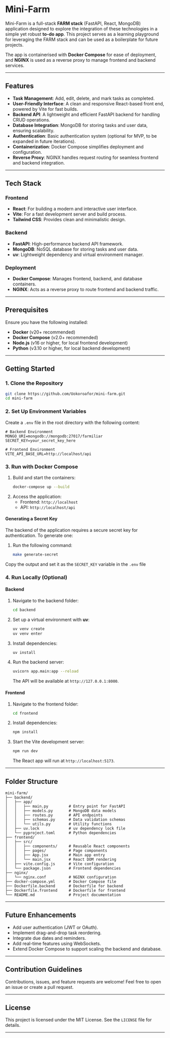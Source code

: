 # Mini-Farm

Mini-Farm is a full-stack **FARM stack** (FastAPI, React, MongoDB) application designed to explore the integration of these technologies in a simple yet robust **to-do app**. This project serves as a learning playground for leveraging the FARM stack and can be used as a boilerplate for future projects.  

The app is containerised with **Docker Compose** for ease of deployment, and **NGINX** is used as a reverse proxy to manage frontend and backend services.  

---

## Features  

- **Task Management**: Add, edit, delete, and mark tasks as completed.  
- **User-Friendly Interface**: A clean and responsive React-based front end, powered by Vite for fast builds.  
- **Backend API**: A lightweight and efficient FastAPI backend for handling CRUD operations.  
- **Database Integration**: MongoDB for storing tasks and user data, ensuring scalability.
- **Authentication**: Basic authentication system (optional for MVP, to be expanded in future iterations).  
- **Containerization**: Docker Compose simplifies deployment and configuration.  
- **Reverse Proxy**: NGINX handles request routing for seamless frontend and backend integration.  

---

## Tech Stack  

### Frontend  
- **React**: For building a modern and interactive user interface.  
- **Vite**: For a fast development server and build process.  
- **Tailwind CSS**: Provides clean and minimalistic design.  

### Backend  
- **FastAPI**: High-performance backend API framework.  
- **MongoDB**: NoSQL database for storing tasks and user data.  
- **uv**: Lightweight dependency and virtual environment manager.  

### Deployment  
- **Docker Compose**: Manages frontend, backend, and database containers.  
- **NGINX**: Acts as a reverse proxy to route frontend and backend traffic.  

---

## Prerequisites  

Ensure you have the following installed:  
- **Docker** (v20+ recommended)  
- **Docker Compose** (v2.0+ recommended)  
- **Node.js** (v16 or higher, for local frontend development)  
- **Python** (v3.10 or higher, for local backend development)  

---

## Getting Started  

### 1. Clone the Repository  
```bash
git clone https://github.com/Uokoroafor/mini-farm.git
cd mini-farm
```  

### 2. Set Up Environment Variables  
Create a `.env` file in the root directory with the following content:  
```env
# Backend Environment
MONGO_URI=mongodb://mongodb:27017/farmiliar
SECRET_KEY=your_secret_key_here

# Frontend Environment
VITE_API_BASE_URL=http://localhost/api
```  

### 3. Run with Docker Compose  
1. Build and start the containers:  
   ```bash
   docker-compose up --build
   ```  
2. Access the application:  
   - Frontend: `http://localhost`  
   - API: `http://localhost/api`  
#### Generating a Secret Key

The backend of the application requires a secure secret key for authentication. To generate one:

1. Run the following command:
   ```bash
   make generate-secret
Copy the output and set it as the `SECRET_KEY` variable in the `.env` file

### 4. Run Locally (Optional)  

#### Backend  
1. Navigate to the backend folder:  
   ```bash
   cd backend
   ```  
2. Set up a virtual environment with **uv**:  
   ```bash
   uv venv create
   uv venv enter
   ```  
3. Install dependencies:  
   ```bash
   uv install
   ```  
4. Run the backend server:  
   ```bash
   uvicorn app.main:app --reload
   ```  
   The API will be available at `http://127.0.0.1:8000`.  

#### Frontend  
1. Navigate to the frontend folder:  
   ```bash
   cd frontend
   ```  
2. Install dependencies:  
   ```bash
   npm install
   ```  
3. Start the Vite development server:  
   ```bash
   npm run dev
   ```  
   The React app will run at `http://localhost:5173`.  

---

## Folder Structure  

```  
mini-farm/  
├── backend/  
│   ├── app/  
│   │   ├── main.py         # Entry point for FastAPI  
│   │   ├── models.py       # MongoDB data models  
│   │   ├── routes.py       # API endpoints  
│   │   ├── schemas.py      # Data validation schemas  
│   │   └── utils.py        # Utility functions  
│   ├── uv.lock             # uv dependency lock file  
│   └── pyproject.toml      # Python dependencies  
├── frontend/  
│   ├── src/  
│   │   ├── components/     # Reusable React components  
│   │   ├── pages/          # Page components  
│   │   ├── App.jsx         # Main app entry  
│   │   └── main.jsx        # React DOM rendering  
│   ├── vite.config.js      # Vite configuration  
│   └── package.json        # Frontend dependencies  
├── nginx/  
│   └── nginx.conf          # NGINX configuration  
├── docker-compose.yml      # Docker Compose file  
├── Dockerfile.backend      # Dockerfile for backend  
├── Dockerfile.frontend     # Dockerfile for frontend  
└── README.md               # Project documentation  
```  

---

## Future Enhancements  

- Add user authentication (JWT or OAuth).  
- Implement drag-and-drop task reordering.  
- Integrate due dates and reminders.  
- Add real-time features using WebSockets.  
- Extend Docker Compose to support scaling the backend and database.  

---

## Contribution Guidelines  

Contributions, issues, and feature requests are welcome! Feel free to open an issue or create a pull request.  

---

## License  

This project is licensed under the MIT License. See the `LICENSE` file for details.  

---  
